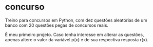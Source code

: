# concurso
Treino para concursos em Python, com dez questões aleatórias de um banco com 20 questões pegas de concursos reais.

É meu primeiro projeto. Caso tenha interesse em alterar as questões, apenas altere o valor da variável p(x) e de sua respectiva resposta r(x). 
